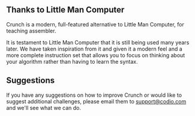 ## Thanks to Little Man Computer
Crunch is a modern, full-featured alternative to Little Man Computer, for teaching assembler. 

It is testament to Little Man Computer that it is still being used many years later. We have taken inspiration from it and given it a modern feel and a more complete instruction set that allows you to focus on thinking about your algorithm rather than having to learn the syntax. 

## Suggestions
If you have any suggestions on how to improve Crunch or would like to suggest additional challenges, please email them to support@codio.com and we'll see what we can do.

